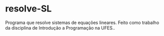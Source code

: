 # resolve-SL
Programa que resolve sistemas de equações lineares. Feito como trabalho da disciplina de Introdução a Programação na UFES..
